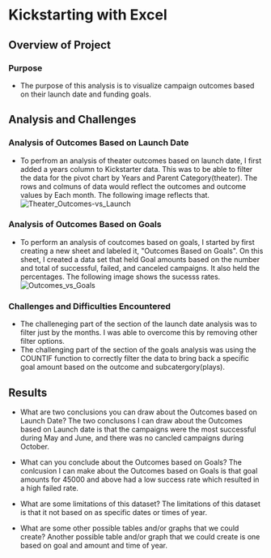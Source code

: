 # Kickstarting with Excel

## Overview of Project

### Purpose
- The purpose of this analysis is to visualize campaign outcomes based on their launch date and funding goals.

## Analysis and Challenges

### Analysis of Outcomes Based on Launch Date
- To perfrom an analysis of theater outcomes based on launch date, I first added  a years column to Kickstarter data. This was to be able to filter the data for the pivot chart by Years and Parent Category(theater). The rows and colmuns of data would reflect the outcomes and outcome values by Each month. The following image reflects that. ![Theater_Outcomes-vs_Launch](https://user-images.githubusercontent.com/97639454/171269795-204a24d8-d64d-4b55-b053-2ac62f2bcb17.png)
### Analysis of Outcomes Based on Goals
- To perform an analysis of coutcomes based on goals, I started by first creating a new sheet and labeled it, "Outcomes Based on Goals". On this sheet, I created a data set that held Goal amounts based on the number and total of successful, failed, and canceled campaigns. It also held the percentages. The following image shows the sucesss rates. ![Outcomes_vs_Goals](https://user-images.githubusercontent.com/97639454/171269899-e1b3a995-7e10-4a8f-b0d7-fe6d3357942b.png)

### Challenges and Difficulties Encountered
- The challeneging part of the section of the launch date analysis was to filter just by the months. I was able to overcome this by removing other filter options.
- The challenging part of the section of the goals analysis was using the COUNTIF function to correctly filter the data to bring back a specific goal amount based on the outcome and subcatergory(plays). 
## Results

- What are two conclusions you can draw about the Outcomes based on Launch Date? The two conclusons I can draw about the Outcomes based on Launch date is that the campaigns were the most successful during May and June, and there was no cancled campaigns during October. 

- What can you conclude about the Outcomes based on Goals? The conlcusion I can make about the Outcomes based on Goals is that goal amounts for 45000 and above had a low success rate which resulted in a high failed rate. 

- What are some limitations of this dataset? The limitations of this dataset is that it not based on as specific dates or times of year. 

- What are some other possible tables and/or graphs that we could create? Another possible table and/or graph that we could create is one based on goal and amount and time of year. 
